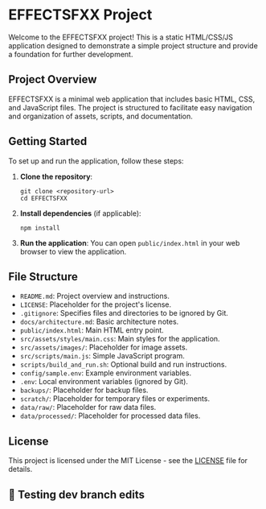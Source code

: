# EFFECTSFXX Project

Welcome to the EFFECTSFXX project! This is a static HTML/CSS/JS application designed to demonstrate a simple project structure and provide a foundation for further development.

## Project Overview

EFFECTSFXX is a minimal web application that includes basic HTML, CSS, and JavaScript files. The project is structured to facilitate easy navigation and organization of assets, scripts, and documentation.

## Getting Started

To set up and run the application, follow these steps:

1. **Clone the repository**:
   ```
   git clone <repository-url>
   cd EFFECTSFXX
   ```

2. **Install dependencies** (if applicable):
   ```
   npm install
   ```

3. **Run the application**:
   You can open `public/index.html` in your web browser to view the application.

## File Structure

- `README.md`: Project overview and instructions.
- `LICENSE`: Placeholder for the project's license.
- `.gitignore`: Specifies files and directories to be ignored by Git.
- `docs/architecture.md`: Basic architecture notes.
- `public/index.html`: Main HTML entry point.
- `src/assets/styles/main.css`: Main styles for the application.
- `src/assets/images/`: Placeholder for image assets.
- `src/scripts/main.js`: Simple JavaScript program.
- `scripts/build_and_run.sh`: Optional build and run instructions.
- `config/sample.env`: Example environment variables.
- `.env`: Local environment variables (ignored by Git).
- `backups/`: Placeholder for backup files.
- `scratch/`: Placeholder for temporary files or experiments.
- `data/raw/`: Placeholder for raw data files.
- `data/processed/`: Placeholder for processed data files.

## License

This project is licensed under the MIT License - see the [LICENSE](LICENSE) file for details.

## 🔧 Testing dev branch edits
